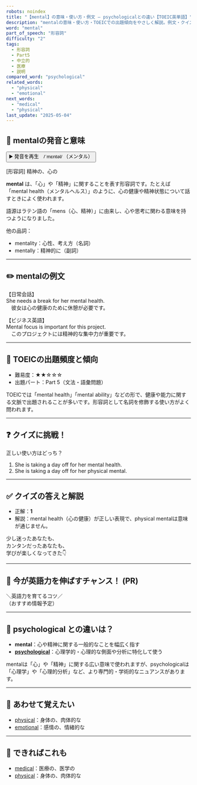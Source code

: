 ```yaml
---
robots: noindex
title: "【mental】の意味・使い方・例文 ― psychologicalとの違い【TOEIC英単語】"
description: "mentalの意味・使い方・TOEICでの出題傾向をやさしく解説。例文・クイズ付きでpsychologicalとの違いもわかりやすく学べます。"
word: "mental"
part_of_speech: "形容詞"
difficulty: "2"
tags:
  - 形容詞
  - Part5
  - 中立的
  - 医療
  - 説明
compared_word: "psychological"
related_words:
  - "physical"
  - "emotional"
next_words:
  - "medical"
  - "physical"
last_update: "2025-05-04"
---
```


## 🔰 mentalの発音と意味

<button class="play-audio" onclick="playTTS('mental')">
  <span class="play-audio-main">
    ▶️ 発音を再生　/ˈmɛntəl/
  </span>
  <span class="play-audio-sub">
    （メンタル）
  </span>
</button>

[形容詞] 精神の、心の

**mental** は、「心」や「精神」に関することを表す形容詞です。たとえば「mental health（メンタルヘルス）」のように、心の健康や精神状態について話すときによく使われます。

語源はラテン語の「mens（心、精神）」に由来し、心や思考に関わる意味を持つようになりました。

他の品詞：  
- mentality：心性、考え方（名詞）
- mentally：精神的に（副詞）

---

## ✏️ mentalの例文

【日常会話】  
She needs a break for her mental health.  
　彼女は心の健康のために休憩が必要です。

【ビジネス英語】  
Mental focus is important for this project.  
　このプロジェクトには精神的な集中力が重要です。

---

## 🎯 TOEICの出題頻度と傾向

- 難易度：★★☆☆☆
- 出題パート：Part 5（文法・語彙問題）

TOEICでは「mental health」「mental ability」などの形で、健康や能力に関する文脈で出題されることが多いです。形容詞として名詞を修飾する使い方がよく問われます。

---

## ❓ クイズに挑戦！

正しい使い方はどっち？

1. She is taking a day off for her mental health.  
2. She is taking a day off for her physical mental.

---

## ✅ クイズの答えと解説

- 正解：**1**
- 解説：mental health（心の健康）が正しい表現で、physical mentalは意味が通じません。

少し迷ったあなたも、  
カンタンだったあなたも、  
学びが楽しくなってきた👇️

---

## 🚀 今が英語力を伸ばすチャンス！ (PR)

<div class="info-center">
＼英語力を育てるコツ／<br>  
（おすすめ情報予定）
</div>

---

## 🤔  psychological との違いは？

- **mental**：心や精神に関する一般的なことを幅広く指す
- **[psychological](/word/psychological)**：心理学的・心理的な側面や分析に特化して使う

mentalは「心」や「精神」に関する広い意味で使われますが、psychologicalは「心理学」や「心理的分析」など、より専門的・学術的なニュアンスがあります。

---

## 🧩 あわせて覚えたい

- [physical](/word/physical)：身体の、肉体的な
- [emotional](/word/emotional)：感情の、情緒的な

---

## 📖 できればこれも

- [medical](/word/medical)：医療の、医学の
- [physical](/word/physical)：身体の、肉体的な

<!-- cvid: aid43_bid04 -->
